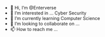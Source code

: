 - 👋 Hi, I’m @Enterverse
- 👀 I’m interested in ... Cyber Security
- 🌱 I’m currently learning Computer Science 
- 💞️ I’m looking to collaborate on ...
- 📫 How to reach me ...

<!---
Enterverse/Enterverse is a ✨ special ✨ repository because its `README.md` (this file) appears on your GitHub profile.
You can click the Preview link to take a look at your changes.
--->
